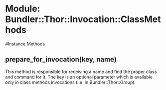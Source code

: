 # Module: Bundler::Thor::Invocation::ClassMethods
    




#Instance Methods
## prepare_for_invocation(key, name) [](#method-i-prepare_for_invocation)
This method is responsible for receiving a name and find the proper class and
command for it. The key is an optional parameter which is available only in
class methods invocations (i.e. in Bundler::Thor::Group).

